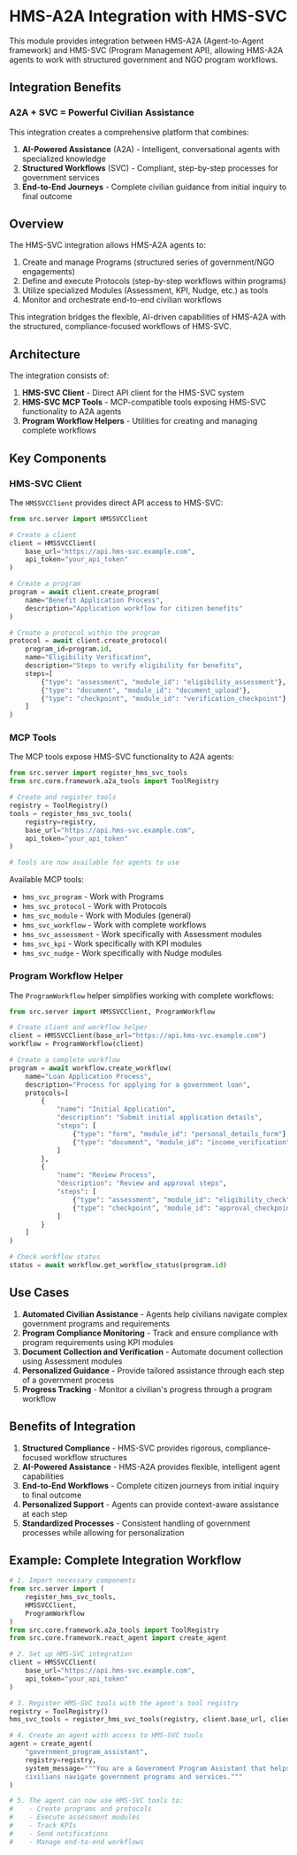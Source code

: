 # HMS-A2A Integration with HMS-SVC

This module provides integration between HMS-A2A (Agent-to-Agent framework) and HMS-SVC (Program Management API), allowing HMS-A2A agents to work with structured government and NGO program workflows.

## Integration Benefits

### A2A + SVC = Powerful Civilian Assistance

This integration creates a comprehensive platform that combines:

1. **AI-Powered Assistance** (A2A) - Intelligent, conversational agents with specialized knowledge
2. **Structured Workflows** (SVC) - Compliant, step-by-step processes for government services
3. **End-to-End Journeys** - Complete civilian guidance from initial inquiry to final outcome

## Overview

The HMS-SVC integration allows HMS-A2A agents to:

1. Create and manage Programs (structured series of government/NGO engagements)
2. Define and execute Protocols (step-by-step workflows within programs)
3. Utilize specialized Modules (Assessment, KPI, Nudge, etc.) as tools
4. Monitor and orchestrate end-to-end civilian workflows

This integration bridges the flexible, AI-driven capabilities of HMS-A2A with the structured, compliance-focused workflows of HMS-SVC.

## Architecture

The integration consists of:

1. **HMS-SVC Client** - Direct API client for the HMS-SVC system
2. **HMS-SVC MCP Tools** - MCP-compatible tools exposing HMS-SVC functionality to A2A agents
3. **Program Workflow Helpers** - Utilities for creating and managing complete workflows

## Key Components

### HMS-SVC Client

The `HMSSVCClient` provides direct API access to HMS-SVC:

```python
from src.server import HMSSVCClient

# Create a client
client = HMSSVCClient(
    base_url="https://api.hms-svc.example.com",
    api_token="your_api_token"
)

# Create a program
program = await client.create_program(
    name="Benefit Application Process",
    description="Application workflow for citizen benefits"
)

# Create a protocol within the program
protocol = await client.create_protocol(
    program_id=program.id,
    name="Eligibility Verification",
    description="Steps to verify eligibility for benefits",
    steps=[
        {"type": "assessment", "module_id": "eligibility_assessment"},
        {"type": "document", "module_id": "document_upload"},
        {"type": "checkpoint", "module_id": "verification_checkpoint"}
    ]
)
```

### MCP Tools

The MCP tools expose HMS-SVC functionality to A2A agents:

```python
from src.server import register_hms_svc_tools
from src.core.framework.a2a_tools import ToolRegistry

# Create and register tools
registry = ToolRegistry()
tools = register_hms_svc_tools(
    registry=registry,
    base_url="https://api.hms-svc.example.com",
    api_token="your_api_token"
)

# Tools are now available for agents to use
```

Available MCP tools:
- `hms_svc_program` - Work with Programs
- `hms_svc_protocol` - Work with Protocols
- `hms_svc_module` - Work with Modules (general)
- `hms_svc_workflow` - Work with complete workflows
- `hms_svc_assessment` - Work specifically with Assessment modules
- `hms_svc_kpi` - Work specifically with KPI modules
- `hms_svc_nudge` - Work specifically with Nudge modules

### Program Workflow Helper

The `ProgramWorkflow` helper simplifies working with complete workflows:

```python
from src.server import HMSSVCClient, ProgramWorkflow

# Create client and workflow helper
client = HMSSVCClient(base_url="https://api.hms-svc.example.com")
workflow = ProgramWorkflow(client)

# Create a complete workflow
program = await workflow.create_workflow(
    name="Loan Application Process",
    description="Process for applying for a government loan",
    protocols=[
        {
            "name": "Initial Application",
            "description": "Submit initial application details",
            "steps": [
                {"type": "form", "module_id": "personal_details_form"},
                {"type": "document", "module_id": "income_verification"}
            ]
        },
        {
            "name": "Review Process",
            "description": "Review and approval steps",
            "steps": [
                {"type": "assessment", "module_id": "eligibility_check"},
                {"type": "checkpoint", "module_id": "approval_checkpoint"}
            ]
        }
    ]
)

# Check workflow status
status = await workflow.get_workflow_status(program.id)
```

## Use Cases

1. **Automated Civilian Assistance** - Agents help civilians navigate complex government programs and requirements
2. **Program Compliance Monitoring** - Track and ensure compliance with program requirements using KPI modules
3. **Document Collection and Verification** - Automate document collection using Assessment modules
4. **Personalized Guidance** - Provide tailored assistance through each step of a government process
5. **Progress Tracking** - Monitor a civilian's progress through a program workflow

## Benefits of Integration

1. **Structured Compliance** - HMS-SVC provides rigorous, compliance-focused workflow structures
2. **AI-Powered Assistance** - HMS-A2A provides flexible, intelligent agent capabilities
3. **End-to-End Workflows** - Complete citizen journeys from initial inquiry to final outcome
4. **Personalized Support** - Agents can provide context-aware assistance at each step
5. **Standardized Processes** - Consistent handling of government processes while allowing for personalization

## Example: Complete Integration Workflow

```python
# 1. Import necessary components
from src.server import (
    register_hms_svc_tools,
    HMSSVCClient,
    ProgramWorkflow
)
from src.core.framework.a2a_tools import ToolRegistry
from src.core.framework.react_agent import create_agent

# 2. Set up HMS-SVC integration
client = HMSSVCClient(
    base_url="https://api.hms-svc.example.com",
    api_token="your_api_token"
)

# 3. Register HMS-SVC tools with the agent's tool registry
registry = ToolRegistry()
hms_svc_tools = register_hms_svc_tools(registry, client.base_url, client.api_token)

# 4. Create an agent with access to HMS-SVC tools
agent = create_agent(
    "government_program_assistant",
    registry=registry,
    system_message="""You are a Government Program Assistant that helps 
    civilians navigate government programs and services."""
)

# 5. The agent can now use HMS-SVC tools to:
#    - Create programs and protocols
#    - Execute assessment modules 
#    - Track KPIs
#    - Send notifications
#    - Manage end-to-end workflows
```